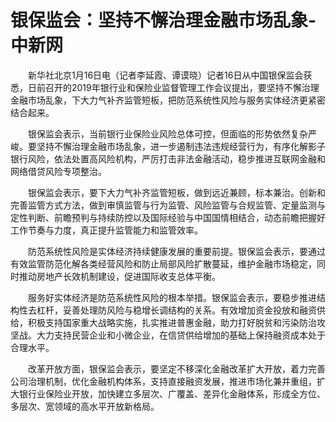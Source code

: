 # 银保监会：坚持不懈治理金融市场乱象-中新网

　　新华社北京1月16日电（记者李延霞、谭谟晓）记者16日从中国银保监会获悉，日前召开的2019年银行业和保险业监督管理工作会议提出，要坚持不懈治理金融市场乱象，下大力气补齐监管短板，把防范系统性风险与服务实体经济更紧密结合起来。

　　银保监会表示，当前银行业保险业风险总体可控，但面临的形势依然复杂严峻。要坚持不懈治理金融市场乱象，进一步遏制违法违规经营行为，有序化解影子银行风险，依法处置高风险机构，严厉打击非法金融活动，稳步推进互联网金融和网络借贷风险专项整治。

　　银保监会表示，要下大力气补齐监管短板，做到远近兼顾，标本兼治。创新和完善监管方式方法，做到审慎监管与行为监管、风险监管与合规监管、定量监测与定性判断、前瞻预判与持续防控以及国际经验与中国国情相结合，动态前瞻把握好工作节奏与力度，真正提升监管能力和监管效率。

　　防范系统性风险是实体经济持续健康发展的重要前提。银保监会表示，要通过有效监管防范化解各类经营风险和防止局部风险扩散蔓延，维护金融市场稳定，同时推动房地产长效机制建设，促进国际收支总体平衡。

　　服务好实体经济是防范系统性风险的根本举措。银保监会表示，要稳步推进结构性去杠杆，妥善处理防风险与稳增长调结构的关系。有效增加资金投放和融资供给，积极支持国家重大战略实施，扎实推进普惠金融，助力打好脱贫和污染防治攻坚战。大力支持民营企业和小微企业，在信贷供给增加的基础上保持融资成本处于合理水平。

　　改革开放方面，银保监会表示，要坚定不移深化金融改革扩大开放，着力完善公司治理机制，优化金融机构体系，支持直接融资发展，推进市场化兼并重组，扩大银行业保险业开放，加快建立多层次、广覆盖、差异化金融体系，形成全方位、多层次、宽领域的高水平开放新格局。
